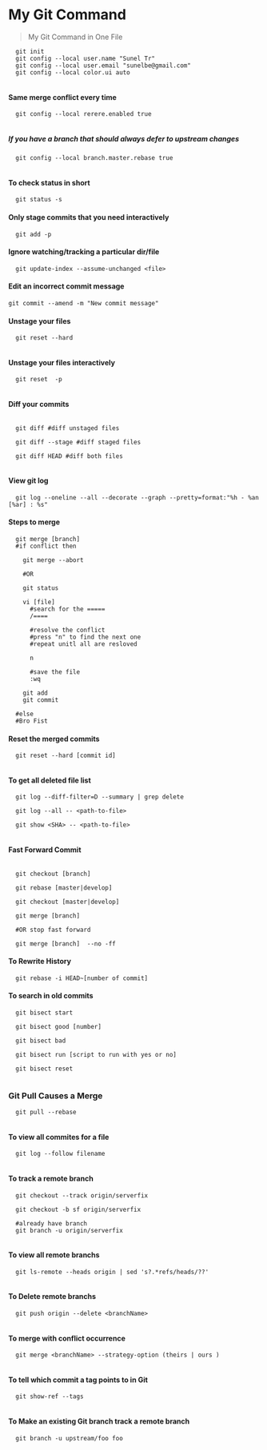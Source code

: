 # My Git Command

> My Git Command in One File



```shell
  git init
  git config --local user.name "Sunel Tr"
  git config --local user.email "sunelbe@gmail.com"
  git config --local color.ui auto
  
```

#### Same merge conflict every time

```shell
  git config --local rerere.enabled true
  
```

##### If you have a branch that should always defer to upstream changes

```shell
  git config --local branch.master.rebase true
  
```

#### To check status in short
```shell
  git status -s

```

#### Only stage commits that you need interactively 
```shell
  git add -p

```

#### Ignore watching/tracking a particular dir/file
```shell
  git update-index --assume-unchanged <file>

```


#### Edit an incorrect commit message
```shell
git commit --amend -m "New commit message"

````

#### Unstage your files 
```shell
  git reset --hard
  
```

#### Unstage your files interactively
```shell
  git reset  -p
  
```

#### Diff your commits
```shell
  
  git diff #diff unstaged files
  
  git diff --stage #diff staged files
  
  git diff HEAD #diff both files
  
```

#### View git log
```shell
  git log --oneline --all --decorate --graph --pretty=format:"%h - %an [%ar] : %s"

```
#### Steps to merge 
```shell
  git merge [branch]
  #if conflict then
  
    git merge --abort
  
    #OR
  
    git status 
  
    vi [file]
      #search for the =====
      /====
  
      #resolve the conflict
      #press "n" to find the next one 
      #repeat unitl all are resloved
  
      n
  
      #save the file 
      :wq
  
    git add 
    git commit
  
  #else
  #Bro Fist

```

#### Reset the merged commits
```shell
  git reset --hard [commit id]
  
```

#### To get all deleted file list 

```shell
  git log --diff-filter=D --summary | grep delete
  
  git log --all -- <path-to-file>
  
  git show <SHA> -- <path-to-file>
  
```

#### Fast Forward Commit

```shell

  git checkout [branch]
  
  git rebase [master|develop]
  
  git checkout [master|develop]
  
  git merge [branch]
  
  #OR stop fast forward
  
  git merge [branch]  --no -ff

```
#### To Rewrite History

```shell
  git rebase -i HEAD~[number of commit]

```

#### To search in old commits 

```shell
  git bisect start
  
  git bisect good [number]
  
  git bisect bad
  
  git bisect run [script to run with yes or no]
  
  git bisect reset
  
```
### Git Pull Causes a Merge

```shell
  git pull --rebase
  
```
#### To view all commites for a file 

```shell
  git log --follow filename
  
```
#### To track a remote branch 

```shell
  git checkout --track origin/serverfix
  
  git checkout -b sf origin/serverfix
  
  #already have branch
  git branch -u origin/serverfix
  
```

#### To view all remote branchs

```shell
  git ls-remote --heads origin | sed 's?.*refs/heads/??'
  
```

#### To Delete remote branchs

```shell
  git push origin --delete <branchName>
  
```


#### To merge with conflict occurrence 

```shell
  git merge <branchName> --strategy-option (theirs | ours )
  
```

#### To tell which commit a tag points to in Git

```shell
  git show-ref --tags
  
```

#### To Make an existing Git branch track a remote branch

```shell
  git branch -u upstream/foo foo
  
```


